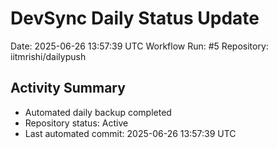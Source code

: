 # DevSync Daily Status Update
Date: 2025-06-26 13:57:39 UTC
Workflow Run: #5
Repository: iitmrishi/dailypush

## Activity Summary
- Automated daily backup completed
- Repository status: Active
- Last automated commit: 2025-06-26 13:57:39 UTC
